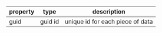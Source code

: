 | property | type | description|
|----------|------| -----------|
| guid | guid id  | unique id for each piece of data|
